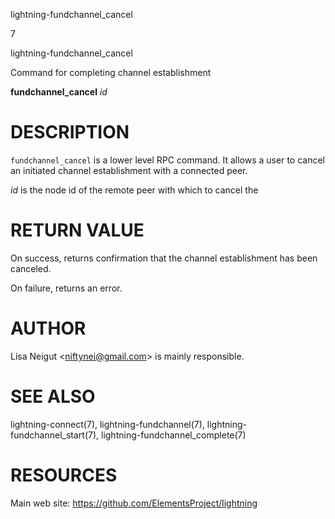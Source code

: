 lightning-fundchannel\_cancel

7

lightning-fundchannel\_cancel

Command for completing channel establishment

**fundchannel\_cancel** *id*

DESCRIPTION
===========

`fundchannel_cancel` is a lower level RPC command. It allows a user to
cancel an initiated channel establishment with a connected peer.

*id* is the node id of the remote peer with which to cancel the

RETURN VALUE
============

On success, returns confirmation that the channel establishment has been
canceled.

On failure, returns an error.

AUTHOR
======

Lisa Neigut &lt;<niftynei@gmail.com>&gt; is mainly responsible.

SEE ALSO
========

lightning-connect(7), lightning-fundchannel(7),
lightning-fundchannel\_start(7), lightning-fundchannel\_complete(7)

RESOURCES
=========

Main web site: <https://github.com/ElementsProject/lightning>

